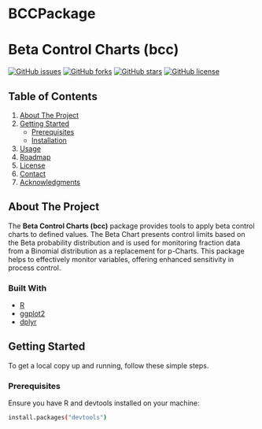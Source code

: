 # BCCPackage
# Beta Control Charts (bcc)

[![GitHub issues](https://img.shields.io/github/issues/DanieLucas28/BCCPackage)](https://github.com/DanieLucas28/BCCPackage/issues)
[![GitHub forks](https://img.shields.io/github/forks/DanieLucas28/BCCPackage)](https://github.com/DanieLucas28/BCCPackage/network)
[![GitHub stars](https://img.shields.io/github/stars/DanieLucas28/BCCPackage)](https://github.com/DanieLucas28/BCCPackage/stargazers)
[![GitHub license](https://img.shields.io/github/license/DanieLucas28/BCCPackage)](https://github.com/DanieLucas28/BCCPackage/blob/main/LICENSE)

## Table of Contents

1. [About The Project](#about-the-project)
2. [Getting Started](#getting-started)
    - [Prerequisites](#prerequisites)
    - [Installation](#installation)
3. [Usage](#usage)
4. [Roadmap](#roadmap)
5. [License](#license)
6. [Contact](#contact)
7. [Acknowledgments](#acknowledgments)

## About The Project

The **Beta Control Charts (bcc)** package provides tools to apply beta control charts to defined values. The Beta Chart presents control limits based on the Beta probability distribution and is used for monitoring fraction data from a Binomial distribution as a replacement for p-Charts. This package helps to effectively monitor variables, offering enhanced sensitivity in process control.

### Built With

- [R](https://www.r-project.org/)
- [ggplot2](https://ggplot2.tidyverse.org/)
- [dplyr](https://dplyr.tidyverse.org/)

## Getting Started

To get a local copy up and running, follow these simple steps.

### Prerequisites

Ensure you have R and devtools installed on your machine:

```sh
install.packages("devtools")
